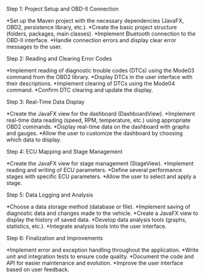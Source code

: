 Step 1: Project Setup and OBD-II Connection

*Set up the Maven project with the necessary dependencies (JavaFX, OBD2, persistence library, etc.).
*Create the basic project structure (folders, packages, main classes).
*Implement Bluetooth connection to the OBD-II interface.
*Handle connection errors and display clear error messages to the user.

Step 2: Reading and Clearing Error Codes

*Implement reading of diagnostic trouble codes (DTCs) using the Mode03 command from the OBD2 library.
*Display DTCs in the user interface with their descriptions.
*Implement clearing of DTCs using the Mode04 command.
*Confirm DTC clearing and update the display.

Step 3: Real-Time Data Display

*Create the JavaFX view for the dashboard (DashboardView).
*Implement real-time data reading (speed, RPM, temperature, etc.) using appropriate OBD2 commands.
*Display real-time data on the dashboard with graphs and gauges.
*Allow the user to customize the dashboard by choosing which data to display.

Step 4: ECU Mapping and Stage Management

*Create the JavaFX view for stage management (StageView).
*Implement reading and writing of ECU parameters.
*Define several performance stages with specific ECU parameters.
*Allow the user to select and apply a stage.

Step 5: Data Logging and Analysis

*Choose a data storage method (database or file).
*Implement saving of diagnostic data and changes made to the vehicle.
*Create a JavaFX view to display the history of saved data.
*Develop data analysis tools (graphs, statistics, etc.).
*Integrate analysis tools into the user interface.

Step 6: Finalization and Improvements

*Implement error and exception handling throughout the application.
*Write unit and integration tests to ensure code quality.
*Document the code and API for easier maintenance and evolution.
*Improve the user interface based on user feedback.